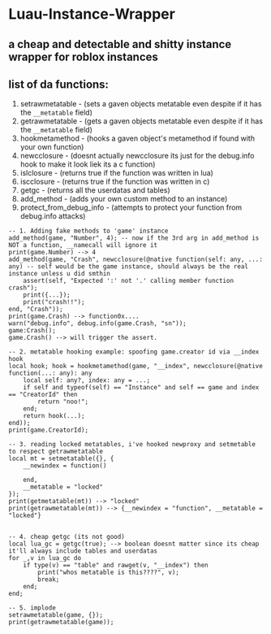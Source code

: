 # Luau-Instance-Wrapper
## a cheap and detectable and shitty instance wrapper for roblox instances

## list of da functions:
1. setrawmetatable - (sets a gaven objects metatable even despite if it has the ``__metatable`` field)
2. getrawmetatable - (gets a gaven objects metatable even despite if it has the ``__metatable`` field)
3. hookmetamethod  - (hooks a gaven object's metamethod if found with your own function)
4. newcclosure     - (doesnt actually newcclosure its just for the debug.info hook to make it look liek its a c function)
5. islclosure      - (returns true if the function was written in lua)
6. iscclosure      - (returns true if the function was written in c)
7. getgc           - (returns all the userdatas and tables)
8. add_method      - (adds your own custom method to an instance)
9. protect_from_debug_info - (attempts to protect your function from debug.info attacks)
```luau
-- 1. Adding fake methods to 'game' instance
add_method(game, "Number", 4); -- now if the 3rd arg in add_method is NOT a function, __namecall will ignore it
print(game.Number) --> 4
add_method(game, "Crash", newcclosure(@native function(self: any, ...: any) -- self would be the game instance, should always be the real instance unless u did smthin
	assert(self, "Expected ':' not '.' calling member function crash");
	print({...});
	print("crash!!");	
end, "Crash"));
print(game.Crash) --> function0x....
warn("debug.info", debug.info(game.Crash, "sn"));
game:Crash();
game.Crash() --> will trigger the assert.

-- 2. metatable hooking example: spoofing game.creator id via __index hook
local hook; hook = hookmetamethod(game, "__index", newcclosure(@native function(...: any): any
	local self: any?, index: any = ...;
	if self and typeof(self) == "Instance" and self == game and index == "CreatorId" then
		return "noo!";
	end;
	return hook(...);
end));
print(game.CreatorId);

-- 3. reading locked metatables, i've hooked newproxy and setmetable to respect getrawmetatable
local mt = setmetatable({}, {
	__newindex = function()
		
	end,
	__metatable = "locked"
});
print(getmetatable(mt)) --> "locked"
print(getrawmetatable(mt)) --> {__newindex = "function", __metatable = "locked"}


-- 4. cheap getgc (its not good)
local lua_gc = getgc(true); --> boolean doesnt matter since its cheap it'll always include tables and userdatas
for _,v in lua_gc do
	if type(v) == "table" and rawget(v, "__index") then
		print("whos metatable is this????", v);
		break;
	end;
end;

-- 5. implode
setrawmetatable(game, {});
print(getrawmetatable(game));

```
